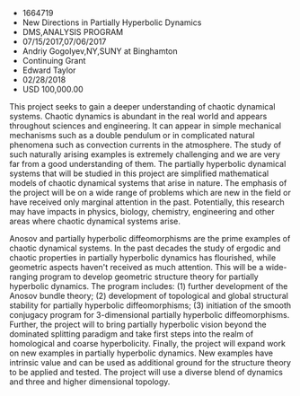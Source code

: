 
* 1664719
* New Directions in Partially Hyperbolic Dynamics
* DMS,ANALYSIS PROGRAM
* 07/15/2017,07/06/2017
* Andriy Gogolyev,NY,SUNY at Binghamton
* Continuing Grant
* Edward Taylor
* 02/28/2018
* USD 100,000.00

This project seeks to gain a deeper understanding of chaotic dynamical systems.
Chaotic dynamics is abundant in the real world and appears throughout sciences
and engineering. It can appear in simple mechanical mechanisms such as a double
pendulum or in complicated natural phenomena such as convection currents in the
atmosphere. The study of such naturally arising examples is extremely
challenging and we are very far from a good understanding of them. The partially
hyperbolic dynamical systems that will be studied in this project are simplified
mathematical models of chaotic dynamical systems that arise in nature. The
emphasis of the project will be on a wide range of problems which are new in the
field or have received only marginal attention in the past. Potentially, this
research may have impacts in physics, biology, chemistry, engineering and other
areas where chaotic dynamical systems arise.

Anosov and partially hyperbolic diffeomorphisms are the prime examples of
chaotic dynamical systems. In the past decades the study of ergodic and chaotic
properties in partially hyperbolic dynamics has flourished, while geometric
aspects haven't received as much attention. This will be a wide-ranging program
to develop geometric structure theory for partially hyperbolic dynamics. The
program includes: (1) further development of the Anosov bundle theory; (2)
development of topological and global structural stability for partially
hyperbolic diffeomorphisms; (3) initiation of the smooth conjugacy program for
3-dimensional partially hyperbolic diffeomorphisms. Further, the project will to
bring partially hyperbolic vision beyond the dominated splitting paradigm and
take first steps into the realm of homological and coarse hyperbolicity.
Finally, the project will expand work on new examples in partially hyperbolic
dynamics. New examples have intrinsic value and can be used as additional ground
for the structure theory to be applied and tested. The project will use a
diverse blend of dynamics and three and higher dimensional topology.
